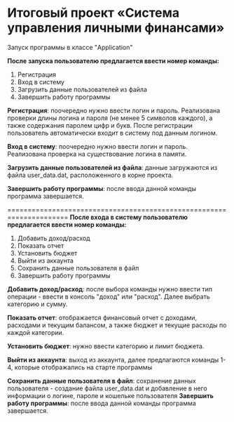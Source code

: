 Итоговый проект «Система управления личными финансами»
=====================================================================
Запуск программы в классе "Application"

**После запуска пользователю предлагается ввести номер команды:**
1. Регистрация
2. Вход в систему
3. Загрузить данные пользователей из файла
4. Завершить работу программы

**Регистрация**: поочередно нужно ввести логин и пароль. Реализована проверки длины логина и пароля (не менее 5 символов каждого), а также содержания паролем цифр и букв. После регистрации пользователь автоматически входит в систему под данным логином.

**Вход в систему**: поочередно нужно ввести логин и пароль. Реализована проверка на существование логина в памяти.

**Загрузить данные пользователей из файла**: данные загружаются из файла user_data.dat, расположенного в корне проекта.

**Завершить работу программы**: после ввода данной команды программа завершается.

=====================================================================
**После входа в систему пользователю предлагается ввести номер команды:**
1. Добавить доход/расход
2. Показать отчет
3. Установить бюджет
4. Выйти из аккаунта
5. Сохранить данные пользователя в файл
6. Завершить работу программы


**Добавить доход/расход**: после выбора команды нужно ввести тип операции - ввести в консоль "доход" или "расход". Далее выбрать категорию и сумму.

**Показать отчет**: отображается финансовый отчет с доходами, расходами и текущим балансом, а также бюджет и текущие расходы по каждой категории.

**Установить бюджет**: нужно ввести категорию и лимит бюджета. 

**Выйти из аккаунта**: выход из аккаунта, далее предлагаются команды 1-4, которые отображались на старте программы 

**Сохранить данные пользователя в файл**: сохранение данных пользователя - создание файла user_data.dat и добавление в него информации о логине, пароле и кошельке пользователя 
**Завершить работу программы**: после ввода данной команды программа завершается.